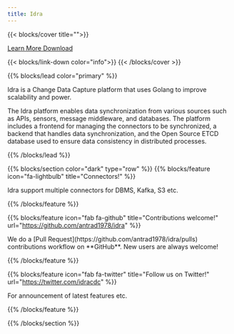 ```yaml
---
title: Idra
---
```


{{< blocks/cover title="">}}

<div class="top-content">
<a class="btn btn-lg btn-primary me-3 mb-4" href="/docs/">
<span class="btn-text">Learn More <i class="fas fa-arrow-alt-circle-right ms-2"></i></span>
</a>
<a class="btn btn-lg btn-secondary me-3 mb-4 btn-text" href="https://github.com/antrad1978/idra">
<span class="btn-text">Download <i class="fab fa-github ms-2 "></i></span>
</a>
</div>

<p class="lead mt-5 title-text"></p>
{{< blocks/link-down color="info">}}
{{< /blocks/cover >}}

{{% blocks/lead color="primary" %}}

<p class="content-text">Idra is a Change Data Capture platform that uses Golang to improve scalability and power.</p>

<p class="content-text">The Idra platform enables data synchronization from various sources such as APIs, sensors, message middleware, and databases. The platform includes a frontend for managing the connectors to be synchronized, a backend that handles data synchronization, and the Open Source ETCD database used to ensure data consistency in distributed processes.</p>
{{% /blocks/lead %}}

{{% blocks/section color="dark" type="row" %}}
{{% blocks/feature icon="fa-lightbulb" title="Connectors!" %}}

<p class="footer-grid-text">Idra support multiple connectors for DBMS, Kafka, S3 etc.</p>
{{% /blocks/feature %}}

{{% blocks/feature icon="fab fa-github" title="Contributions welcome!" url="https://github.com/antrad1978/idra" %}}

<p class="footer-grid-text">We do a [Pull Request](https://github.com/antrad1978/idra/pulls) contributions workflow on **GitHub**. New users are always welcome!</p>
{{% /blocks/feature %}}

{{% blocks/feature icon="fab fa-twitter" title="Follow us on Twitter!" url="https://twitter.com/idracdc" %}}

<p class="footer-grid-text">For announcement of latest features etc.</p>
{{% /blocks/feature %}}

{{% /blocks/section %}}
